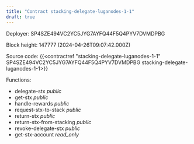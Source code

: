 ```yaml
---
title: "Contract stacking-delegate-luganodes-1-1"
draft: true
---
```

Deployer: SP4SZE494VC2YC5JYG7AYFQ44F5Q4PYV7DVMDPBG


 



Block height: 147777 (2024-04-26T09:07:42.000Z)

Source code: {{<contractref "stacking-delegate-luganodes-1-1" SP4SZE494VC2YC5JYG7AYFQ44F5Q4PYV7DVMDPBG stacking-delegate-luganodes-1-1>}}

Functions:

* delegate-stx _public_
* get-stx _public_
* handle-rewards _public_
* request-stx-to-stack _public_
* return-stx _public_
* return-stx-from-stacking _public_
* revoke-delegate-stx _public_
* get-stx-account _read_only_
